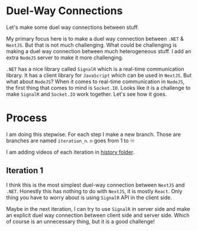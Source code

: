 # Duel-Way Connections

Let's make some duel way connections between stuff.

My primary focus here is to make a duel way connection between `.NET` & `NextJS`. But that is not much challenging. What could be challenging is making a duel way connection between much heterogeneous stuff. I add an extra `NodeJS` server to make it more challenging.

`.NET` has a nice library called `SignalR` which is a real-time communication library. It has a client library for `JavaScript` which can be used in `NextJS`. But what about `NodeJS`? When it comes to real-time communication in `NodeJS`, the first thing that comes to mind is `Socket.IO`. Looks like it is a challenge to make `SignalR` and `Socket.IO` work together. Let's see how it goes.

# Process

I am doing this stepwise. For each step I make a new branch. Those are branches are named `iteration_n`. `n` goes from 1 to ♾️

I am adding videos of each iteration in [history folder](./history/).

## Iteration 1

I think this is the most simplest duel-way connection between `NextJS` and `.NET`. Honestly this has nothing to do with `NextJS`, it is mostly `React`. Only thing you have to worry about is using `SignalR` API in the client side.

Maybe in the next iteration, I can try to use `SignalR` in server side and make an explicit duel way connection between client side and server side. Which of course is an unnecessary thing, but it is a good challenge!
